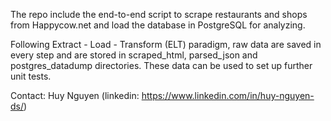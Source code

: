 The repo include the end-to-end script to scrape restaurants and shops from Happycow.net and load the database in PostgreSQL for analyzing. 

Following Extract - Load - Transform (ELT) paradigm, raw data are saved in every step and are stored in scraped_html, parsed_json and postgres_datadump directories. These data can be used to set up further unit tests.

Contact: Huy Nguyen (linkedin: https://www.linkedin.com/in/huy-nguyen-ds/)
